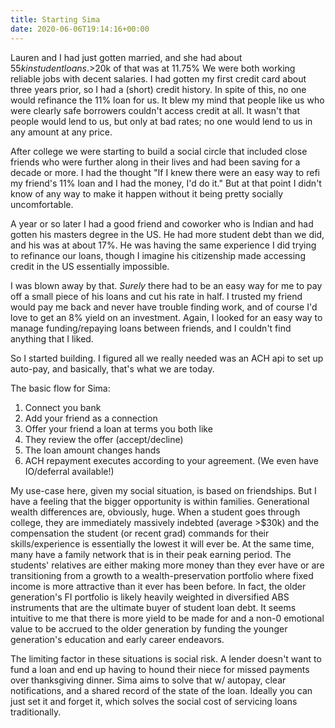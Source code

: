 ```yaml
---
title: Starting Sima
date: 2020-06-06T19:14:16+00:00
---
```


Lauren and I had just gotten married, and she had about $55k in student loans. >$20k of that was at 11.75% We were both working reliable jobs with decent salaries. I had gotten my first credit card about three years prior, so I had a (short) credit history. In spite of this, no one would refinance the 11% loan for us. It blew my mind that people like us who were clearly safe borrowers couldn't access credit at all. It wasn't that people would lend to us, but only at bad rates; no one would lend to us in any amount at any price.

After college we were starting to build a social circle that included close friends who were further along in their lives and had been saving for a decade or more. I had the thought "If I knew there were an easy way to refi my friend's 11% loan and I had the money, I'd do it." But at that point I didn't know of any way to make it happen without it being pretty socially uncomfortable.

A year or so later I had a good friend and coworker who is Indian and had gotten his masters degree in the US. He had more student debt than we did, and his was at about 17%. He was having the same experience I did trying to refinance our loans, though I imagine his citizenship made accessing credit in the US essentially impossible.

I was blown away by that. _Surely_ there had to be an easy way for me to pay off a small piece of his loans and cut his rate in half. I trusted my friend would pay me back and never have trouble finding work, and of course I'd love to get an 8% yield on an investment. Again, I looked for an easy way to manage funding/repaying loans between friends, and I couldn't find anything that I liked.

So I started building. I figured all we really needed was an ACH api to set up auto-pay, and basically, that's what we are today.

The basic flow for Sima:

1. Connect you bank
1. Add your friend as a connection
1. Offer your friend a loan at terms you both like
1. They review the offer (accept/decline)
1. The loan amount changes hands
1. ACH repayment executes according to your agreement. (We even have IO/deferral available!)

My use-case here, given my social situation, is based on friendships. But I have a feeling that the bigger opportunity is within families. Generational wealth differences are, obviously, huge. When a student goes through college, they are immediately massively indebted (average >\$30k) and the compensation the student (or recent grad) commands for their skills/experience is essentially the lowest it will ever be. At the same time, many have a family network that is in their peak earning period. The students' relatives are either making more money than they ever have or are transitioning from a growth to a wealth-preservation portfolio where fixed income is more attractive than it ever has been before. In fact, the older generation's FI portfolio is likely heavily weighted in diversified ABS instruments that are the ultimate buyer of student loan debt. It seems intuitive to me that there is more yield to be made for and a non-0 emotional value to be accrued to the older generation by funding the younger generation's education and early career endeavors.

The limiting factor in these situations is social risk. A lender doesn't want to fund a loan and end up having to hound their niece for missed payments over thanksgiving dinner. Sima aims to solve that w/ autopay, clear notifications, and a shared record of the state of the loan. Ideally you can just set it and forget it, which solves the social cost of servicing loans traditionally.
